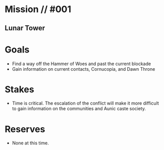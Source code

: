 # Mission // #001
## Lunar Tower
# Goals
- Find a way off the Hammer of Woes and past the current blockade
- Gain information on current contacts, Cornucopia, and Dawn Throne

# Stakes
- Time is critical. The escalation of the conflict will make it more difficult to gain information on the communities and Aunic caste society. 

# Reserves
- None at this time.